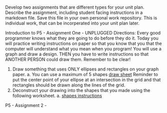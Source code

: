Develop two assignments that are different types for your unit plan. Describe the assignment, including student facing instructions in a markdown file. Save this file in your own personal work repository. This is individual work, that can be incorperated into your unit plan later.


Introduction to P5 - Assignment One - UNPLUGGED
Directions: Every good programmer knows what they are going to do before they do it. Today you will practice writing instructions on paper so that you know that you that the computer will understand what you mean when you program! You will use a graph and draw a design. THEN you have to write instructions so that ANOTHER PERSON could draw them. Remember to be clear! 
1. Draw something that uses ONLY ellipses and rectangles on your graph paper. 
  a. You can use a maximum of 5 shapes
  [draw sheet](https://docs.google.com/drawings/d/1B17Z3oj1XnFUKnnDfSTC219GOOBoAJgogwEHiUsHHsg/edit?usp=sharing)
  Reminder to put the center point of your ellipse at an intersection in the grid and that rectangles should be drawn along the lines of the grid.
2. Deconstruct your drawing into the shapes that you made using the following worksheet.
  a. [shapes instructions](https://docs.google.com/document/d/18LZwJ3P76dhPC77smRjKlMV3vKBSp6g0roo-7d2T4K0/edit?usp=sharing)
  

P5 - Assignment 2 - 
